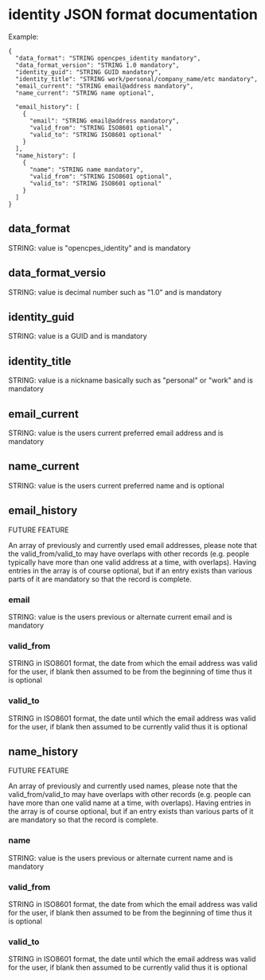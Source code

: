 # identity JSON format documentation

Example:

```
{
  "data_format": "STRING opencpes_identity mandatory",
  "data_format_version": "STRING 1.0 mandatory",
  "identity_guid": "STRING GUID mandatory",
  "identity_title": "STRING work/personal/company_name/etc mandatory",
  "email_current": "STRING email@address mandatory",
  "name_current": "STRING name optional",

  "email_history": [
    {
      "email": "STRING email@address mandatory",
      "valid_from": "STRING ISO8601 optional",
      "valid_to": "STRING ISO8601 optional"
    }
  ],
  "name_history": [
    {
      "name": "STRING name mandatory",
      "valid_from": "STRING ISO8601 optional",
      "valid_to": "STRING ISO8601 optional"
    }
  ]
}
```
## data_format

STRING: value is "opencpes_identity" and is mandatory

## data_format_versio

STRING: value is decimal number such as "1.0" and is mandatory

## identity_guid

STRING: value is a GUID and is mandatory

## identity_title

STRING: value is a nickname basically such as "personal" or "work" and is mandatory

## email_current

STRING: value is the users current preferred email address and is mandatory

## name_current

STRING: value is the users current preferred name and is optional

## email_history

FUTURE FEATURE

An array of previously and currently used email addresses, please note that the valid_from/valid_to may have overlaps with other records (e.g. people typically have more than one valid address at a time, with overlaps). Having entries in the array is of course optional, but if an entry exists than various parts of it are mandatory so that the record is complete.

### email

STRING: value is the users previous or alternate current email and is mandatory

### valid_from

STRING in ISO8601 format, the date from which the email address was valid for the user, if blank then assumed to be from the beginning of time thus it is optional

### valid_to

STRING in ISO8601 format, the date until which the email address was valid for the user, if blank then assumed to be currently valid thus it is optional

## name_history

FUTURE FEATURE

An array of previously and currently used names, please note that the valid_from/valid_to may have overlaps with other records (e.g. people can have more than one valid name at a time, with overlaps). Having entries in the array is of course optional, but if an entry exists than various parts of it are mandatory so that the record is complete.

### name

STRING: value is the users previous or alternate current name and is mandatory

### valid_from

STRING in ISO8601 format, the date from which the email address was valid for the user, if blank then assumed to be from the beginning of time thus it is optional

### valid_to

STRING in ISO8601 format, the date until which the email address was valid for the user, if blank then assumed to be currently valid thus it is optional
